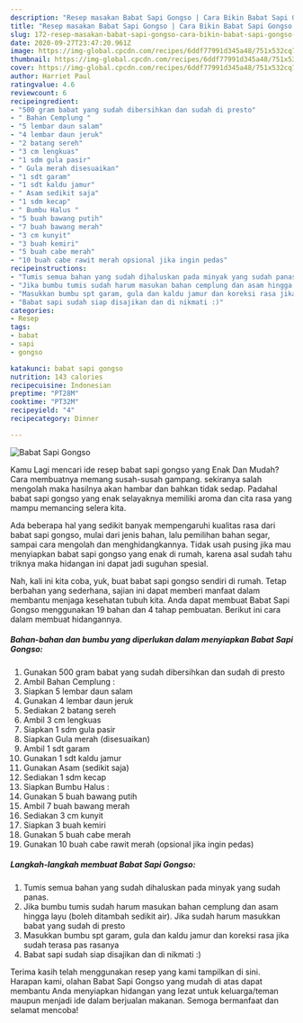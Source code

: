 ```yaml
---
description: "Resep masakan Babat Sapi Gongso | Cara Bikin Babat Sapi Gongso Yang Paling Enak"
title: "Resep masakan Babat Sapi Gongso | Cara Bikin Babat Sapi Gongso Yang Paling Enak"
slug: 172-resep-masakan-babat-sapi-gongso-cara-bikin-babat-sapi-gongso-yang-paling-enak
date: 2020-09-27T23:47:20.961Z
image: https://img-global.cpcdn.com/recipes/6ddf77991d345a48/751x532cq70/babat-sapi-gongso-foto-resep-utama.jpg
thumbnail: https://img-global.cpcdn.com/recipes/6ddf77991d345a48/751x532cq70/babat-sapi-gongso-foto-resep-utama.jpg
cover: https://img-global.cpcdn.com/recipes/6ddf77991d345a48/751x532cq70/babat-sapi-gongso-foto-resep-utama.jpg
author: Harriet Paul
ratingvalue: 4.6
reviewcount: 6
recipeingredient:
- "500 gram babat yang sudah dibersihkan dan sudah di presto"
- " Bahan Cemplung "
- "5 lembar daun salam"
- "4 lembar daun jeruk"
- "2 batang sereh"
- "3 cm lengkuas"
- "1 sdm gula pasir"
- " Gula merah disesuaikan"
- "1 sdt garam"
- "1 sdt kaldu jamur"
- " Asam sedikit saja"
- "1 sdm kecap"
- " Bumbu Halus "
- "5 buah bawang putih"
- "7 buah bawang merah"
- "3 cm kunyit"
- "3 buah kemiri"
- "5 buah cabe merah"
- "10 buah cabe rawit merah opsional jika ingin pedas"
recipeinstructions:
- "Tumis semua bahan yang sudah dihaluskan pada minyak yang sudah panas."
- "Jika bumbu tumis sudah harum masukan bahan cemplung dan asam hingga layu (boleh ditambah sedikit air). Jika sudah harum masukkan babat yang sudah di presto"
- "Masukkan bumbu spt garam, gula dan kaldu jamur dan koreksi rasa jika sudah terasa pas rasanya"
- "Babat sapi sudah siap disajikan dan di nikmati :)"
categories:
- Resep
tags:
- babat
- sapi
- gongso

katakunci: babat sapi gongso 
nutrition: 143 calories
recipecuisine: Indonesian
preptime: "PT28M"
cooktime: "PT32M"
recipeyield: "4"
recipecategory: Dinner

---
```



![Babat Sapi Gongso](https://img-global.cpcdn.com/recipes/6ddf77991d345a48/751x532cq70/babat-sapi-gongso-foto-resep-utama.jpg)

Kamu Lagi mencari ide resep babat sapi gongso yang Enak Dan Mudah? Cara membuatnya memang susah-susah gampang. sekiranya salah mengolah maka hasilnya akan hambar dan bahkan tidak sedap. Padahal babat sapi gongso yang enak selayaknya memiliki aroma dan cita rasa yang mampu memancing selera kita.

Ada beberapa hal yang sedikit banyak mempengaruhi kualitas rasa dari babat sapi gongso, mulai dari jenis bahan, lalu pemilihan bahan segar, sampai cara mengolah dan menghidangkannya. Tidak usah pusing jika mau menyiapkan babat sapi gongso yang enak di rumah, karena asal sudah tahu triknya maka hidangan ini dapat jadi suguhan spesial.




Nah, kali ini kita coba, yuk, buat babat sapi gongso sendiri di rumah. Tetap berbahan yang sederhana, sajian ini dapat memberi manfaat dalam membantu menjaga kesehatan tubuh kita. Anda dapat membuat Babat Sapi Gongso menggunakan 19 bahan dan 4 tahap pembuatan. Berikut ini cara dalam membuat hidangannya.

<!--inarticleads1-->

##### Bahan-bahan dan bumbu yang diperlukan dalam menyiapkan Babat Sapi Gongso:

1. Gunakan 500 gram babat yang sudah dibersihkan dan sudah di presto
1. Ambil  Bahan Cemplung :
1. Siapkan 5 lembar daun salam
1. Gunakan 4 lembar daun jeruk
1. Sediakan 2 batang sereh
1. Ambil 3 cm lengkuas
1. Siapkan 1 sdm gula pasir
1. Siapkan  Gula merah (disesuaikan)
1. Ambil 1 sdt garam
1. Gunakan 1 sdt kaldu jamur
1. Gunakan  Asam (sedikit saja)
1. Sediakan 1 sdm kecap
1. Siapkan  Bumbu Halus :
1. Gunakan 5 buah bawang putih
1. Ambil 7 buah bawang merah
1. Sediakan 3 cm kunyit
1. Siapkan 3 buah kemiri
1. Gunakan 5 buah cabe merah
1. Gunakan 10 buah cabe rawit merah (opsional jika ingin pedas)




<!--inarticleads2-->

##### Langkah-langkah membuat Babat Sapi Gongso:

1. Tumis semua bahan yang sudah dihaluskan pada minyak yang sudah panas.
1. Jika bumbu tumis sudah harum masukan bahan cemplung dan asam hingga layu (boleh ditambah sedikit air). Jika sudah harum masukkan babat yang sudah di presto
1. Masukkan bumbu spt garam, gula dan kaldu jamur dan koreksi rasa jika sudah terasa pas rasanya
1. Babat sapi sudah siap disajikan dan di nikmati :)




Terima kasih telah menggunakan resep yang kami tampilkan di sini. Harapan kami, olahan Babat Sapi Gongso yang mudah di atas dapat membantu Anda menyiapkan hidangan yang lezat untuk keluarga/teman maupun menjadi ide dalam berjualan makanan. Semoga bermanfaat dan selamat mencoba!
